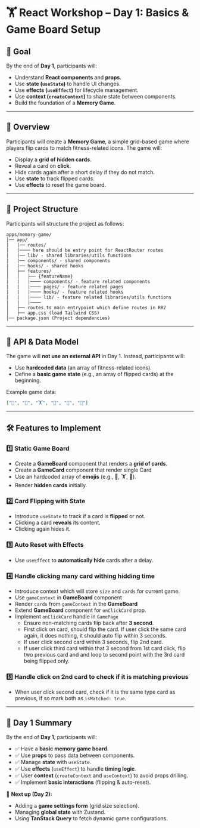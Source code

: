 # 🏋️ React Workshop – Day 1: Basics & Game Board Setup

## 🎯 Goal

By the end of **Day 1**, participants will:

- Understand **React components** and **props**.
- Use **state (`useState`)** to handle UI changes.
- Use **effects (`useEffect`)** for lifecycle management.
- Use **context (`createContext`)** to share state between components.
- Build the foundation of a **Memory Game**.

---

## 📌 Overview

Participants will create a **Memory Game**, a simple grid-based game where players flip cards to match fitness-related icons. The game will:

- Display a **grid of hidden cards**.
- Reveal a card on **click**.
- Hide cards again after a short delay if they do not match.
- Use **state** to track flipped cards.
- Use **effects** to reset the game board.

---

## 📂 Project Structure

Participants will structure the project as follows:

```
apps/memory-game/
│── app/
|   |── routes/
|   |──── here should be entry point for ReactRouter routes
|   |── lib/ - shared libraries/utils functions
|   |── components/ - shared components
|   |── hooks/ - shared hooks
│   ├── features/
│   │   ├── {featureName}
|   |   |──── components/ - feature related components
|   |   |──── pages/ - feature related pages
|   |   |──── hooks/ - feature related hooks
|   |   |──── lib/ - feature related libraries/utils functions
|   |   |────
│   ├── routes.ts main entrypoint which define routes in RR7
│   ├── app.css (load Tailwind CSS)
│── package.json (Project dependencies)
```

---

## 📜 API & Data Model

The game will **not use an external API** in Day 1. Instead, participants will:

- Use **hardcoded data** (an array of fitness-related icons).
- Define a **basic game state** (e.g., an array of flipped cards) at the beginning.

Example game data:

```json
["🏃", "💪", "🏋️", "🤸", "🚴", "🧘"]
```

---

## 🛠 Features to Implement

### **1️⃣ Static Game Board**

- Create a **GameBoard** component that renders a **grid of cards**.
- Create a **GameCard** component that render single Card
- Use an hardcoded array of **emojis** (e.g., 🏃, 🏋️, 🚴).
- Render **hidden cards** initially.

### **2️⃣ Card Flipping with State**

- Introduce `useState` to track if a card is **flipped** or not.
- Clicking a card **reveals** its content.
- Clicking again hides it.

### **3️⃣ Auto Reset with Effects**

- Use `useEffect` to **automatically hide** cards after a delay.

### **4️⃣ Handle clicking many card withing hidding time**

- Introduce context which will store `size` and `cards` for current game.
- Use `gameContext` in **GameBoard** component
- Render `cards` from `gameContext` in the **GameBoard**
- Extend **GameBoard** component for `onClickCard` prop.
- Implement `onClickCard` handle in `GamePage`
  - Ensure non-matching cards flip back after **3 second**.
  - First click on card, should flip the card. If user click the same card again, it does nothing, it should auto flip within 3 seconds.
  - If user click second card within 3 seconds, flip 2nd card.
  - If user click third card within that 3 second from 1st card click, flip two previous card and and loop to second point with the 3rd card being flipped only.

### **5️⃣ Handle click on 2nd card to check if it is matching previous**

- When user click second card, check if it is the same type card as previous, if so mark both as `isMatched: true`.

---

## 🎯 Day 1 Summary

By the end of **Day 1**, participants will:

- ✅ Have a **basic memory game board**.
- ✅ Use **props** to pass data between components.
- ✅ Manage **state** with `useState`.
- ✅ Use **effects** (`useEffect`) to handle **timing logic**.
- ✅ User **context** (`createContext` and `useContext`) to avoid props drilling.
- ✅ Implement **basic interactions** (flipping & auto-reset).

📌 **Next up (Day 2):**

- Adding a **game settings form** (grid size selection).
- Managing **global state** with Zustand.
- Using **TanStack Query** to fetch dynamic game configurations.
